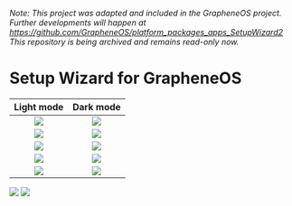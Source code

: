_Note: This project was adapted and included in the GrapheneOS project.  
Further developments will happen at https://github.com/GrapheneOS/platform_packages_apps_SetupWizard2  
This repository is being archived and remains read-only now._

# Setup Wizard for GrapheneOS

Light mode     | Dark mode 
:-------------------------:|:-------------------------:
![](screenshots/welcome_light.png?raw=true)  |  ![](screenshots/welcome_dark.png?raw=true)
![](screenshots/wifi_light.png?raw=true)  |  ![](screenshots/wifi_dark.png?raw=true)
![](screenshots/datetime_light.png?raw=true)  |  ![](screenshots/datetime_dark.png?raw=true)
![](screenshots/biometric_light.png?raw=true)  |  ![](screenshots/biometric_dark.png?raw=true)
![](screenshots/finish_light.png?raw=true)  |  ![](screenshots/finish_dark.png?raw=true)

![](screenshots/welcome_light.png?raw=true) ![](screenshots/welcome_dark.png?raw=true)
